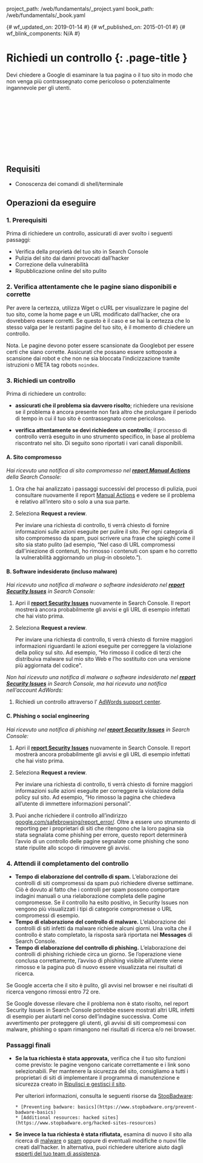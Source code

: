 project_path: /web/fundamentals/_project.yaml
book_path: /web/fundamentals/_book.yaml

{# wf_updated_on: 2019-01-14 #}
{# wf_published_on: 2015-01-01 #}
{# wf_blink_components: N/A #}

# Richiedi un controllo {: .page-title }

Devi chiedere a Google di esaminare la tua pagina o il tuo sito
in modo che non venga più contrassegnato come pericoloso o potenzialmente ingannevole per gli utenti.

<div class="video-wrapper">
  <iframe class="devsite-embedded-youtube-video" data-video-id="lc3UjnDcMxo"
          data-autohide="1" data-showinfo="0" frameborder="0" allowfullscreen>
  </iframe>
</div>

## Requisiti

*   Conoscenza dei comandi di shell/terminale

## Operazioni da eseguire

### 1. Prerequisiti

Prima di richiedere un controllo, assicurati di aver svolto i seguenti passaggi:

* Verifica della proprietà del tuo sito in Search Console
* Pulizia del sito dai danni provocati dall’hacker
* Correzione della vulnerabilità
* Ripubblicazione online del sito pulito

### 2. Verifica attentamente che le pagine siano disponibili e corrette

Per avere la certezza, utilizza Wget o cURL per visualizzare le pagine del tuo sito, come la
home page e un URL modificato dall’hacker, che ora dovrebbero essere corretti. Se questo è il caso
e se hai la certezza che lo stesso valga per le restanti pagine del tuo sito,
è il momento di chiedere un controllo.

Nota. Le pagine devono poter essere scansionate da Googlebot per essere certi che siano
corrette. Assicurati che possano essere sottoposte a scansione dai robot e che non ne sia bloccata l’indicizzazione
tramite istruzioni o META tag robots `noindex`.

### 3. Richiedi un controllo

Prima di richiedere un controllo:

* **assicurati che il problema sia davvero risolto**;
richiedere una revisione se il problema è ancora presente non farà altro che prolungare il periodo di tempo in cui il
tuo sito è contrassegnato come pericoloso.

* **verifica attentamente se devi richiedere un controllo**; il processo di controllo verrà
eseguito in uno strumento specifico, in base al problema riscontrato nel sito.
Di seguito sono riportati i vari canali disponibili.


#### A. Sito compromesso

*Hai ricevuto una notifica di sito compromesso nel
[**report Manual Actions**](https://search.google.com/search-console/manual-actions)
della Search Console:*

1. Ora che hai analizzato i passaggi successivi del processo di pulizia,
 puoi consultare nuovamente il report [Manual Actions](https://search.google.com/search-console/manual-actions)
 e vedere se il problema è relativo all’intero sito
 o solo a una sua parte.
2. Seleziona **Request a review**.

    Per inviare una richiesta di controllo, ti verrà chiesto di fornire informazioni sulle azioni eseguite
 per pulire il sito. Per ogni categoria di sito compromesso da spam, puoi scrivere
 una frase che spieghi come il sito sia stato pulito (ad esempio, “Nel caso di URL compromessi dall'iniezione di contenuti, ho
rimosso i contenuti con spam e ho corretto la
vulnerabilità aggiornando un plug-in obsoleto.”).


#### B. Software indesiderato (incluso malware)

*Hai ricevuto una notifica di malware o software indesiderato nel
[**report Security Issues**](https://www.google.com/webmasters/tools/security-issues)
in Search Console:*

1. Apri il
  [**report Security Issues**](https://www.google.com/webmasters/tools/security-issues)
nuovamente in Search Console. Il report mostrerà ancora probabilmente gli avvisi e gli URL di esempio
infettati che hai visto prima.
2. Seleziona **Request a review**.

    Per inviare una richiesta di controllo, ti verrà chiesto di fornire maggiori informazioni
riguardanti le azioni eseguite per correggere la violazione della policy sul sito. Ad esempio,
    “Ho rimosso il codice di terzi che distribuiva malware sul mio
    sito Web e l’ho sostituito con una versione più aggiornata del codice".


*Non hai ricevuto una notifica di malware o software indesiderato nel
[**report Security Issues**](https://www.google.com/webmasters/tools/security-issues)
in Search Console, ma hai ricevuto una notifica nell’account AdWords:*

1. Richiedi un controllo attraverso l’
[AdWords support center](https://support.google.com/adwords/contact/site_policy).


#### C. Phishing o social engineering

*Hai ricevuto una notifica di phishing nel
[**report Security Issues**](https://www.google.com/webmasters/tools/security-issues)
in Search Console:*

1. Apri il
  [**report Security Issues**](https://www.google.com/webmasters/tools/security-issues)
nuovamente in Search Console. Il report mostrerà ancora probabilmente gli avvisi e gli URL di esempio
infettati che hai visto prima.
2. Seleziona **Request a review**.

    Per inviare una richiesta di controllo, ti verrà chiesto di fornire maggiori informazioni
sulle azioni eseguite per correggere la violazione della policy sul sito. Ad esempio,
    “Ho rimosso la pagina che chiedeva all’utente di immettere informazioni personali”.

3. Puoi anche richiedere il controllo all’indirizzo
  [google.com/safebrowsing/report_error/](https://www.google.com/safebrowsing/report_error/).
  Oltre a essere uno strumento di reporting per i proprietari di siti che ritengono che la loro pagina
sia stata segnalata come phishing per errore, questo report determinerà l’avvio di un controllo
 delle pagine segnalate come phishing che sono state ripulite allo scopo di rimuovere gli avvisi.

### 4. Attendi il completamento del controllo

* **Tempo di elaborazione del controllo di spam.** L’elaborazione dei controlli di siti compromessi da spam
può richiedere diverse settimane. Ciò è dovuto al fatto che i controlli per
spam possono comportare indagini manuali o una rielaborazione completa delle
pagine compromesse. Se il controllo ha esito positivo, in Security Issues
 non vengono più visualizzati i tipi di categorie compromesse o URL compromessi di esempio.
* **Tempo di elaborazione del controllo di malware.** L’elaborazione dei controlli di siti infetti da
  malware richiede alcuni giorni. Una volta che il controllo è stato completato, la
 risposta sarà riportata nei **Messages** di Search Console.
* **Tempo di elaborazione del controllo di phishing.** L’elaborazione dei controlli di phishing richiede
 circa un giorno. Se l’operazione viene conclusa correttamente, l’avviso di phishing visibile all’utente viene
  rimosso e la pagina può di nuovo essere visualizzata nei risultati di ricerca.

Se Google accerta che il sito è pulito, gli avvisi nel browser e nei
risultati di ricerca vengono rimossi entro 72 ore.

Se Google dovesse rilevare che il problema non è stato risolto, nel report Security
Issues in Search Console potrebbe essere mostrati altri URL
infetti di esempio per aiutarti nel corso dell’indagine successiva. Come avvertimento per proteggere gli utenti, gli avvisi di siti compromessi con malware, phishing o
spam rimangono nei risultati di ricerca e/o nei
browser.

### Passaggi finali

* **Se la tua richiesta è stata approvata,** verifica che il tuo sito funzioni come previsto:
  le pagine vengono caricate correttamente e i link sono selezionabili. Per mantenere la sicurezza del sito,
 consigliamo a tutti i proprietari di siti di implementare il programma di manutenzione e sicurezza
 creato in [Ripulisci e gestisci il sito](clean_site).

    Per ulteriori informazioni, consulta le seguenti risorse da
    [StopBadware](https://www.stopbadware.org):

      * [Preventing badware: basics](https://www.stopbadware.org/prevent-badware-basics)
      * [Additional resources: hacked sites](https://www.stopbadware.org/hacked-sites-resources)

* **Se invece la tua richiesta è stata rifiutata,** esamina di nuovo il sito alla ricerca di
  [malware](hacked_with_malware) o [spam](hacked_with_spam) oppure di eventuali
  modifiche o nuovi file creati dall’hacker. In alternativa, puoi
  richiedere ulteriore aiuto dagli
  [esperti del tuo team di assistenza](support_team).

